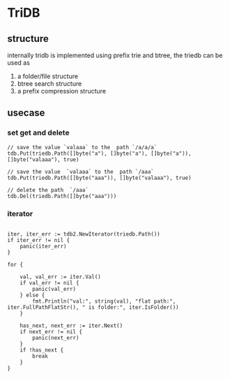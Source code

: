 # TriDB

## structure

internally tridb is implemented using prefix trie and btree, the triedb can be used as

1. a folder/file structure
2. btree search structure
3. a prefix compression structure

## usecase

### set get and delete
```
// save the value `valaaa` to the  path `/a/a/a`
tdb.Put(triedb.Path([]byte("a"), []byte("a"), []byte("a")), []byte("valaaa"), true)

// save the value  `valaaa` to the  path `/aaa`
tdb.Put(triedb.Path([]byte("aaa")), []byte("valaaa"), true)

// delete the path  `/aaa`
tdb.Del(triedb.Path([]byte("aaa")))

```

### iterator

```

iter, iter_err := tdb2.NewIterator(triedb.Path())
if iter_err != nil {
    panic(iter_err)
}

for {

    val, val_err := iter.Val()
    if val_err != nil {
        panic(val_err)
    } else {
        fmt.Println("val:", string(val), "flat path:", iter.FullPathFlatStr(), " is folder:", iter.IsFolder())
    }

    has_next, next_err := iter.Next()
    if next_err != nil {
        panic(next_err)
    }
    if !has_next {
        break
    }
}

```
